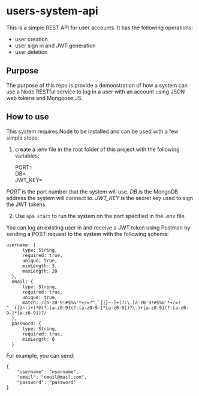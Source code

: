 # users-system-api

This is a simple REST API for user accounts. It has the following operations:
- user creation
- user sign in and JWT generation
- user deletion

## Purpose

The purpose of this repo is provide a demonstration of how a system can use a Node RESTful service to log in a user with an account
using JSON web tokens and Mongoose JS.

## How to use

This system requires Node to be installed and can be used with a few simple steps:

1. create a .env file in the root folder of this project with the following variables:

    PORT=  
    DB=  
    JWT_KEY=  

*PORT* is the port number that the system will use. *DB* is the MongoDB address the system will connect to. *JWT_KEY* is the secret key used
to sign the JWT tokens.

2. Use `npm start` to run the system on the port specified in the .env file.

You can log an existing user in and receive a JWT token using Postman by sending a POST request to the system with the following schema:


    username: {  
          type: String,  
          required: true,  
          unique: true,  
          minLength: 3,  
          maxLength: 20  
      },  
      email: {  
          type: String,  
          required: true,  
          unique: true,  
          match: /[a-z0-9!#$%&'*+/=?^_`{|}~-]+(?:\.[a-z0-9!#$%&'*+/=?^_`{|}~-]+)*@(?:[a-z0-9](?:[a-z0-9-]*[a-z0-9])?\.)+[a-z0-9](?:[a-z0-9-]*[a-z0-9])?/  
      },  
      password: {  
          type: String,  
          required: true,  
          minLength: 6  
      }  

For example, you can send:


    {  
        "username": "username",  
        "email": "email@mail.com",  
        "password": "password"  
    }  


